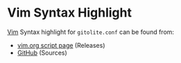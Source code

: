# Vim Syntax Highlight

[Vim][] Syntax highlight for `gitolite.conf` can be found from:

- [vim.org script page][vim.org] (Releases)
- [GitHub][] (Sources)


[Vim]: http://www.vim.org/
[vim.org]: http://www.vim.org/scripts/script.php?script_id=2900
[GitHub]: http://github.com/tmatilai/gitolite.vim
